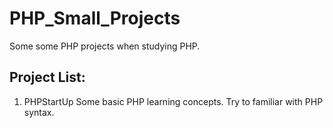 # PHP_Small_Projects
Some some PHP projects when studying PHP.

## Project List:
1. PHPStartUp
   Some basic PHP learning concepts. Try to familiar with PHP syntax.
